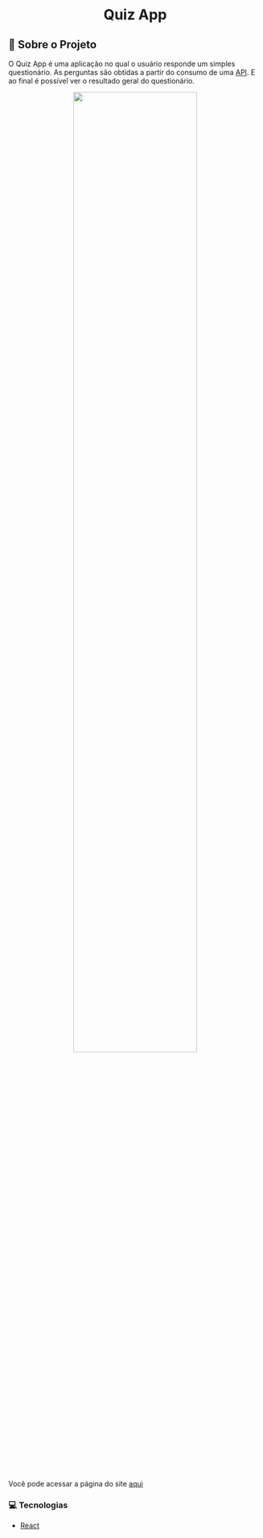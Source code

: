 <p align="center">
  <h1 align="center">Quiz App</h1>
</p>

## :book: Sobre o Projeto
O Quiz App é uma aplicação no qual o usuário responde um simples questionário. As perguntas são obtidas a partir do consumo de uma [API](https://opentdb.com/api_config.php). E ao final é possível ver o resultado geral do questionário.

<div align="center">
  <img src="https://doug-22.github.io/assets/assets/projetos/capa-quiz.png" width="70%" align="center" />
</div>
<br />

Você pode acessar a página do site [aqui](https://answerquiz.netlify.app/)

### :computer: Tecnologias
* [React](https://reactjs.org)
